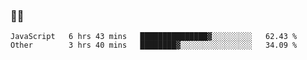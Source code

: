 ### 👨‍💻

<!--START_SECTION:waka-->

```text
JavaScript   6 hrs 43 mins   ███████████████▓░░░░░░░░░   62.43 %
Other        3 hrs 40 mins   ████████▓░░░░░░░░░░░░░░░░   34.09 %
```

<!--END_SECTION:waka-->
